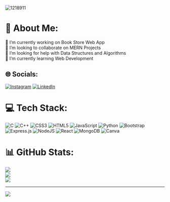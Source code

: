 ![1218911](https://github.com/himu23369/himu23369/assets/97466854/3daf5537-17c0-474d-a7d4-cf1e0932b500)

# 💫 About Me:
🔭 I’m currently working on Book Store Web App <br>👯 I’m looking to collaborate on MERN Projects<br>🤝 I’m looking for help with Data Structures and Algorithms<br>🌱 I’m currently learning Web Development


## 🌐 Socials:
[![Instagram](https://img.shields.io/badge/Instagram-%23E4405F.svg?logo=Instagram&logoColor=white)](https://instagram.com/himanshu_rock124) [![LinkedIn](https://img.shields.io/badge/LinkedIn-%230077B5.svg?logo=linkedin&logoColor=white)](https://linkedin.com/in/https://www.linkedin.com/in/himanshu-bansal-a65755224/) 

# 💻 Tech Stack:
![C](https://img.shields.io/badge/c-%2300599C.svg?style=for-the-badge&logo=c&logoColor=white) ![C++](https://img.shields.io/badge/c++-%2300599C.svg?style=for-the-badge&logo=c%2B%2B&logoColor=white) ![CSS3](https://img.shields.io/badge/css3-%231572B6.svg?style=for-the-badge&logo=css3&logoColor=white) ![HTML5](https://img.shields.io/badge/html5-%23E34F26.svg?style=for-the-badge&logo=html5&logoColor=white) ![JavaScript](https://img.shields.io/badge/javascript-%23323330.svg?style=for-the-badge&logo=javascript&logoColor=%23F7DF1E) ![Python](https://img.shields.io/badge/python-3670A0?style=for-the-badge&logo=python&logoColor=ffdd54) ![Bootstrap](https://img.shields.io/badge/bootstrap-%23563D7C.svg?style=for-the-badge&logo=bootstrap&logoColor=white) ![Express.js](https://img.shields.io/badge/express.js-%23404d59.svg?style=for-the-badge&logo=express&logoColor=%2361DAFB) ![NodeJS](https://img.shields.io/badge/node.js-6DA55F?style=for-the-badge&logo=node.js&logoColor=white) ![React](https://img.shields.io/badge/react-%2320232a.svg?style=for-the-badge&logo=react&logoColor=%2361DAFB) ![MongoDB](https://img.shields.io/badge/MongoDB-%234ea94b.svg?style=for-the-badge&logo=mongodb&logoColor=white) ![Canva](https://img.shields.io/badge/Canva-%2300C4CC.svg?style=for-the-badge&logo=Canva&logoColor=white)

<!-- # 🧰 Toolbox

<p align="center">
  <img src="https://cdn.worldvectorlogo.com/logos/c.svg" alt="C Logo" width="50" height="50"/>
  <img src="https://cdn.worldvectorlogo.com/logos/cpp.svg" alt="C++ Logo" width="50" height="50"/>
  <img src="https://cdn.jsdelivr.net/gh/devicons/devicon/icons/css3/css3-original-wordmark.svg"  alt="Css Logo" width="50" height="50" />
  <img src="https://cdn.worldvectorlogo.com/logos/html5.svg" alt="HTML5 Logo" width="50" height="50"/>
  <img src="https://cdn.worldvectorlogo.com/logos/javascript.svg" alt="JavaScript Logo" width="50" height="50"/>
  <img src="https://cdn.worldvectorlogo.com/logos/python.svg" alt="Python Logo" width="50" height="50"/>
  <img src="https://cdn.worldvectorlogo.com/logos/bootstrap.svg" alt="Bootstrap Logo" width="50" height="50"/>
  <img src="https://cdn.worldvectorlogo.com/logos/express.svg" alt="Express.js Logo" width="50" height="50"/>
  <img src="https://cdn.worldvectorlogo.com/logos/nodejs.svg" alt="NodeJS Logo" width="50" height="50"/>
  <img src="https://cdn.worldvectorlogo.com/logos/react.svg" alt="React Logo" width="50" height="50"/>
  <img src="https://cdn.worldvectorlogo.com/logos/mongodb.svg" alt="MongoDB Logo" width="50" height="50"/>
  <img src="https://cdn.worldvectorlogo.com/logos/canva.svg" alt="Canva Logo" width="50" height="50"/>
</p>
 -->

# 📊 GitHub Stats:
![](https://github-readme-stats.vercel.app/api?username=himu23369&theme=dark&hide_border=false&include_all_commits=false&count_private=false)<br/>
![](https://github-readme-streak-stats.herokuapp.com/?user=himu23369&theme=dark&hide_border=false)<br/>
![](https://github-readme-stats.vercel.app/api/top-langs/?username=himu23369&theme=dark&hide_border=false&include_all_commits=false&count_private=false&layout=compact)

---
[![](https://visitcount.itsvg.in/api?id=himu23369&icon=0&color=0)](https://visitcount.itsvg.in)

<!-- Proudly created with GPRM ( https://gprm.itsvg.in ) -->
